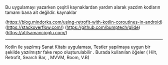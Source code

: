 Bu uygulamayı yazarken çeşitli kaynaklardan yardım alarak yazdım kodların tamamı bana ait değildir. kaynaklar

 (https://blog.mindorks.com/using-retrofit-with-kotlin-coroutines-in-android) (https://stackoverflow.com/) (https://github.com/bumptech/glide) (https://atilsamancioglu.com/)
 
 ______________________________________________________________________________________________________________________________________________________________________________
  
  Kotlin ile yazılmış Sanat Kitabı uygulaması, Testler yapılmaya uygun bir şekilde yazılmıştır fake repo oluşturulabilir .  Burada kullanılan öğeler ( Hilt, Retrofit, Search Bar, , MVVM, Room, V.B)
  
  
